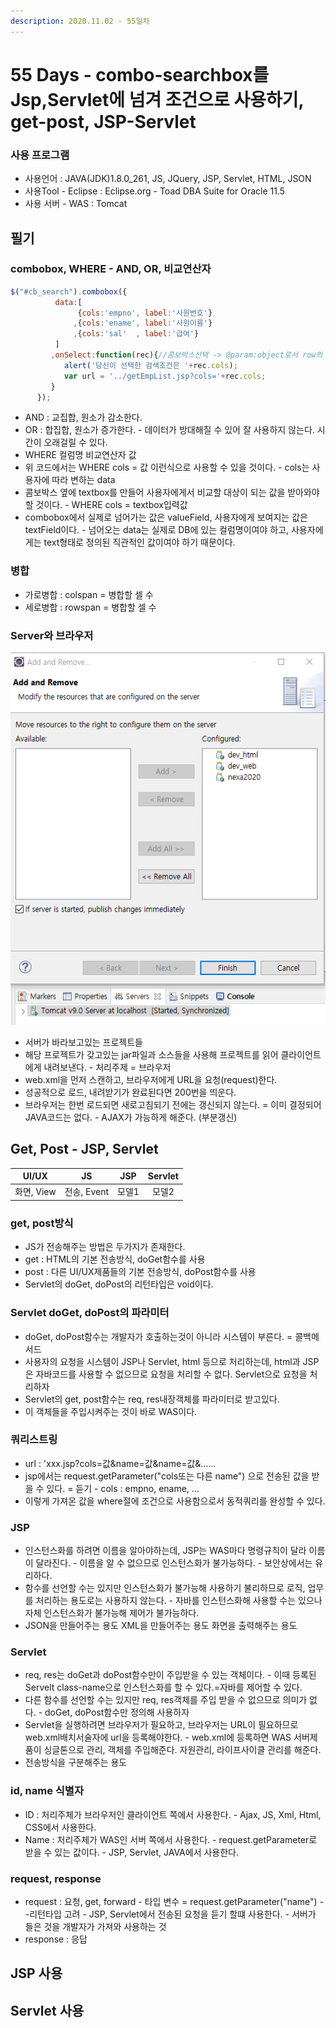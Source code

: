 ```yaml
---
description: 2020.11.02 - 55일차
---
```


# 55 Days - combo-searchbox를 Jsp,Servlet에 넘겨 조건으로 사용하기, get-post, JSP-Servlet

### 사용 프로그램

* 사용언어 : JAVA\(JDK\)1.8.0\_261, JS, JQuery, JSP, Servlet, HTML, JSON
* 사용Tool  - Eclipse : Eclipse.org - Toad DBA Suite for Oracle 11.5
* 사용 서버 - WAS : Tomcat

## 필기

### combobox, WHERE - AND, OR, 비교연산자

```javascript
$("#cb_search").combobox({
		  data:[
			   {cols:'empno', label:'사원번호'}
			  ,{cols:'ename', label:'사원이름'}
			  ,{cols:'sal'  , label:'급여'}
		  ]
	  	 ,onSelect:function(rec){//콤보박스선택 -> @param:object로서 row의 주소번지를 가짐. row.empno, row.ename
	  		alert('당신이 선택한 검색조건은 '+rec.cols);
			var url = '../getEmpList.jsp?cols='+rec.cols;
	  	 }
	  });
```

* AND : 교집합, 원소가 감소한다.
* OR    : 합집합, 원소가 증가한다. - 데이터가 방대해질 수 있어 잘 사용하지 않는다. 시간이 오래걸릴 수 있다.
* WHERE 컬럼명 비교연산자 값
* 위 코드에서는 WHERE cols = 값 이런식으로 사용할 수 있을 것이다. - cols는 사용자에 따라 변하는 data
* 콤보박스 옆에 textbox를 만들어 사용자에게서 비교할 대상이 되는 값을 받아와야 할 것이다. - WHERE cols = textbox입력값
* combobox에서 실제로 넘어가는 값은 valueField, 사용자에게 보여지는 값은 textField이다. - 넘어오는 data는 실제로 DB에 있는 컬럼명이여야 하고, 사용자에게는 text형태로 정의된 직관적인 값이여야 하기 때문이다.

### 병합

* 가로병합 : colspan = 병합할 셀 수
* 세로병합 : rowspan = 병합할 셀 수

### Server와 브라우저

![](../.gitbook/assets/1%20%2856%29.png)

* 서버가 바라보고있는 프로젝트들
* 해당 프로젝트가 갖고있는 jar파일과 소스들을 사용해 프로젝트를 읽어 클라이언트에게 내려보낸다. - 처리주제 = 브라우저
* web.xml을 먼저 스캔하고, 브라우저에게 URL을 요청\(request\)한다.
* 성공적으로 로드, 내려받기가 완료된다면 200번을 띄운다.
* 브라우저는 한번 로드되면 새로고침되기 전에는 갱신되지 않는다. = 이미 결정되어 JAVA코드는 없다. - AJAX가 가능하게 해준다. \(부분갱신\)

## Get, Post - JSP, Servlet

| UI/UX | JS | JSP | Servlet |
| :---: | :---: | :---: | :---: |
| 화면, View | 전송, Event | 모델1 | 모델2 |

### get, post방식

* JS가 전송해주는 방법은 두가지가 존재한다.
* get : HTML의 기본 전송방식, doGet함수를 사용
* post : 다른 UI/UX제품들의 기본 전송방식, doPost함수를 사용
* Servlet의 doGet, doPost의 리턴타입은 void이다.

### Servlet doGet, doPost의 파라미터

* doGet, doPost함수는 개발자가 호출하는것이 아니라 시스템이 부른다. = 콜백메서드
* 사용자의 요청을 시스템이 JSP나 Servlet, html 등으로 처리하는데, html과 JSP은 자바코드를 사용할 수 없으므로 요청을 처리할 수 없다.  Servlet으로 요청을 처리하자
* Servlet의 get, post함수는 req, res내장객체를 파라미터로 받고있다.
* 이 객체들을 주입시켜주는 것이 바로 WAS이다.

### 쿼리스트링

* url : 'xxx.jsp?cols=값&name=값&name=값&......
* jsp에서는 request.getParameter\("cols또는 다른 name"\) 으로 전송된 값을 받을 수 있다. = 듣기 - cols : empno, ename, ...
* 이렇게 가져온 값을 where절에 조건으로 사용함으로서 동적쿼리를 완성할 수 있다.

### JSP

* 인스턴스화를 하려면 이름을 알아야하는데, JSP는 WAS마다 명령규칙이 달라 이름이 달라진다. -  이름을 알 수 없으므로 인스턴스화가 불가능하다. - 보안상에서는 유리하다.
* 함수를 선언할 수는 있지만 인스턴스화가 불가능해 사용하기 불리하므로 로직, 업무를 처리하는 용도로는 사용하지 않는다. - 자바를 인스턴스화해 사용할 수는 있으나 자체 인스턴스화가 불가능해 제어가 불가능하다.
* JSON을 만들어주는 용도 XML을 만들어주는 용도 화면을 출력해주는 용도

### Servlet

* req, res는 doGet과 doPost함수만이 주입받을 수 있는 객체이다. - 이때 등록된 Servelt class-name으로 인스턴스화를 할 수 있다.=자바를 제어할 수 있다.
* 다른 함수를 선언할 수는 있지만 req, res객체를 주입 받을 수 없으므로 의미가 없다. - doGet, doPost함수만 정의해 사용하자
* Servlet을 실행하려면 브라우저가 필요하고, 브라우저는 URL이 필요하므로 web.xml배치서술자에 url을 등록해야한다. - web.xml에 등록하면 WAS 서버제품이 싱글톤으로 관리, 객체를 주입해준다.    자원관리, 라이프사이클 관리를 해준다.
* 전송방식을 구분해주는 용도

### id, name 식별자

* ID : 처리주체가 브라우저인 클라이언트 쪽에서 사용한다. - Ajax, JS, Xml, Html, CSS에서 사용한다.
* Name : 처리주체가 WAS인 서버 쪽에서 사용한다. - request.getParameter로 받을 수 있는 값이다. - JSP, Servlet, JAVA에서 사용한다.

### request, response

* request : 요청, get, forward - 타입 변수 = request.getParameter\("name"\) --리턴타입 고려 - JSP, Servlet에서 전송된 요청을 듣기 할떄 사용한다. - 서버가 들은 것을 개발자가 가져와 사용하는 것
* response : 응답

## JSP 사용

## Servlet 사용

